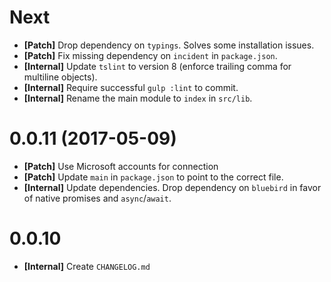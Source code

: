 # Next

- **[Patch]** Drop dependency on `typings`. Solves some installation issues.
- **[Patch]** Fix missing dependency on `incident` in `package.json`.
- **[Internal]** Update `tslint` to version 8 (enforce trailing comma for multiline objects).
- **[Internal]** Require successful `gulp :lint` to commit.
- **[Internal]** Rename the main module to `index` in `src/lib`.

# 0.0.11 (2017-05-09)

- **[Patch]** Use Microsoft accounts for connection
- **[Patch]** Update `main` in `package.json` to point to the correct file.
- **[Internal]** Update dependencies. Drop dependency on `bluebird` in favor of
  native promises and `async`/`await`.

# 0.0.10

- **[Internal]** Create `CHANGELOG.md`
